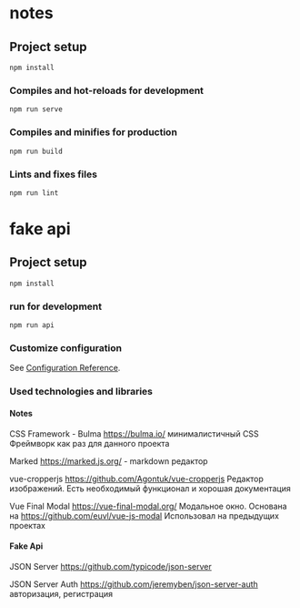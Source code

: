 # notes

## Project setup
```
npm install
```

### Compiles and hot-reloads for development
```
npm run serve
```

### Compiles and minifies for production
```
npm run build
```

### Lints and fixes files
```
npm run lint
```

# fake api

## Project setup
```
npm install
```

### run for development
```
npm run api
```

### Customize configuration
See [Configuration Reference](https://cli.vuejs.org/config/).
### Used technologies and libraries
#### Notes
CSS Framework - Bulma https://bulma.io/ минималистичный CSS Фреймворк как раз для данного проекта

Marked https://marked.js.org/ - markdown редактор

vue-cropperjs https://github.com/Agontuk/vue-cropperjs Редактор изображений. Есть необходимый функционал и хорошая документация

Vue Final Modal https://vue-final-modal.org/ Модальное окно. Основана на https://github.com/euvl/vue-js-modal Использовал на предыдущих проектах

#### Fake Api

JSON Server https://github.com/typicode/json-server

JSON Server Auth https://github.com/jeremyben/json-server-auth авторизация, регистрация

